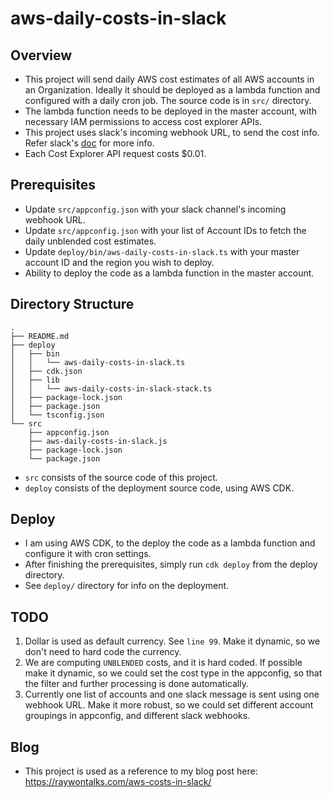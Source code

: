 # aws-daily-costs-in-slack

## Overview
* This project will send daily AWS cost estimates of all AWS accounts in an Organization. Ideally it should be deployed as a lambda function and configured with a daily cron job. The source code is in `src/` directory.
* The lambda function needs to be deployed in the master account, with necessary IAM permissions to access cost explorer APIs.
* This project uses slack's incoming webhook URL, to send the cost info. Refer slack's [doc](https://api.slack.com/messaging/webhooks) for more info.
* Each Cost Explorer API request costs $0.01.

## Prerequisites
* Update `src/appconfig.json` with your slack channel's incoming webhook URL.
* Update `src/appconfig.json` with your list of Account IDs to fetch the daily unblended cost estimates.
* Update `deploy/bin/aws-daily-costs-in-slack.ts` with your master account ID and the region you wish to deploy.
* Ability to deploy the code as a lambda function in the master account.

## Directory Structure

```
.
├── README.md
├── deploy
│   ├── bin
│   │   └── aws-daily-costs-in-slack.ts
│   ├── cdk.json
│   ├── lib
│   │   └── aws-daily-costs-in-slack-stack.ts
│   ├── package-lock.json
│   ├── package.json
│   └── tsconfig.json
└── src
    ├── appconfig.json
    ├── aws-daily-costs-in-slack.js
    ├── package-lock.json
    └── package.json
```

* `src` consists of the source code of this project. 
* `deploy` consists of the deployment source code, using AWS CDK.

## Deploy
* I am using AWS CDK, to the deploy the code as a lambda function and configure it with cron settings.
* After finishing the prerequisites, simply run `cdk deploy` from the deploy directory.
* See `deploy/` directory for info on the deployment.

## TODO
1. Dollar is used as default currency. See `line 99`. Make it dynamic, so we don't need to hard code the currency.
2. We are computing `UNBLENDED` costs, and it is hard coded. If possible make it dynamic, so we could set the cost type in the appconfig, so that the filter and further processing is done automatically.
3. Currently one list of accounts and one slack message is sent using one webhook URL. Make it more robust, so we could set different account groupings in appconfig, and different slack webhooks.

## Blog

* This project is used as a reference to my blog post here: https://raywontalks.com/aws-costs-in-slack/